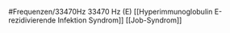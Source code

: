 #Frequenzen/33470Hz
33470 Hz (E)
[[Hyperimmunoglobulin E-rezidivierende Infektion Syndrom]]
[[Job-Syndrom]]